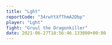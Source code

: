 ```yaml
---
title: "Lght"
reportCode: "34rwYtXfThmA2Dbp"
player: "Lght"
fight: "Gruul the Dragonkiller"
date: 2021-06-27T18:56:46.133000+00:00
---
```

